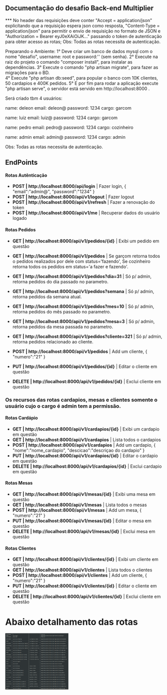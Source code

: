 ## Documentação do desafio Back-end Multiplier

*** No header das requisições deve conter "Accept = application/json" explicítando que a requisição espera json como resposta,
"Content-Type = application/json" para permitir o envio de requisição no formato de JSON e "Authorization = Bearer  eyJ0eXAiOiJK..." passando o token de autenticação para obter acesso as rotas;
Obs: Todas as rotas necessita de autenticação.

Preparando o Ambiente:
1° Deve criar um banco de dados mysql com o nome "desafio", username: root e password:''  (sem senha).
2° Execute na raiz do projeto o comando "composer install", para instalar as dependências.
3° Execute o comando "php artisan migrate", para fazer as migrações para o BD.  
4° Execute "php artisan db:seed", para popular o banco com 10K clientes, 50 cardapios e 400K pedidos.
5° E por fim para rodar a aplicação execute "php artisan serve", o servidor está servido em http://localhost:8000 .

Será criado tbm 4 usuários:
 
name: deleon
email: deleon@
password: 1234
cargo: garcom 

name: luiz
email: luiz@
password: 1234
cargo: garcom 

name: pedro
email: pedro@
password: 1234
cargo: cozinheiro 

name: admin
email: admin@
password: 1234
cargo: admin 

Obs: Todas as rotas necessita de autenticação.

## EndPoints
#### Rotas Autênticação
- **POST  |  http://localhost:8000/api/login**  |  Fazer login, { "email":"admin@", "password":"1234" }
- **POST  |  http://localhost:8000/api/v1/logout**  |  Fazer logout  
- **POST  |  http://localhost:8000/api/v1/refresh**  |  Fazer a renovação do token 
- **POST  |  http://localhost:8000/api/v1/me**  |  Recuperar dados do usuário logado

#### Rotas Pedidos
- **GET  |  http://localhost:8000/api/v1/pedidos/{id}**   |  Exibi um pedido em questão
- **GET  |  http://localhost:8000/api/v1/pedidos**   |  Se garçom retorna todos o pedidos realizados por dele com status='fazendo', Se cozinheiro retorna todos os pedidos em status='a fazer e fazendo'.
- **GET  |  http://localhost:8000/api/v1/pedidos?dia=31**  |  Só p/ admin, retorna pedidos do dia passado no parametro.
- **GET  |  http://localhost:8000/api/v1/pedidos?semana**  |  Só p/ admin, retorna pedidos da semana atual.
- **GET  |  http://localhost:8000/api/v1/pedidos?mes=10**  |  Só p/ admin, retorna pedidos do mês passado no parametro.
- **GET  |  http://localhost:8000/api/v1/pedidos?mesa=3**  |  Só p/ admin, retorna pedidos da mesa passada no parametro.
- **GET  |  http://localhost:8000/api/v1/pedidos?cliente=321**  |  Só p/ admin, retorna pedidos relacionado ao cliente.

- **POST  |  http://localhost:8000/api/v1/pedidos**  |  Add um cliente, { "numero":"21" }  
- **PUT  |  http://localhost:8000/api/v1/pedidos/{id}**   |  Editar o cliente em questão
- **DELETE  |  http://localhost:8000/api/v1/pedidos/{id}**  |  Exclui cliente em questão

### Os recursos das rotas cardapios, mesas e clientes somente o usuário cujo o cargo é admin tem a permissão.
#### Rotas Cardápio
- **GET  |  http://localhost:8000/api/v1/cardapios/{id}**   |  Exibi um cardapio em questão
- **GET  |  http://localhost:8000/api/v1/cardapios**   |  Lista todos o cardapios
- **POST  |  http://localhost:8000/api/v1/cardapios**  |  Add um cardapio, { "nome":"nome_cardapio", "descicao":"descriçao do cardapio" }  
- **PUT  |  http://localhost:8000/api/v1/cardapios/{id}**   |  Editar o cardapio em questão
- **DELETE  |  http://localhost:8000/api/v1/cardapios/{id}**  |  Exclui cardapio em questão

#### Rotas Mesas
- **GET  |  http://localhost:8000/api/v1/mesas/{id}**   |  Exibi uma mesa em questão
- **GET  |  http://localhost:8000/api/v1/mesas**   |  Lista todos o mesas
- **POST  |  http://localhost:8000/api/v1/mesas**  |  Add um mesa, { "numero":"21" }  
- **PUT  |  http://localhost:8000/api/v1/mesas/{id}**   |  Editar o mesa em questão
- **DELETE  |  http://localhost:8000/api/v1/mesas/{id}**  |  Exclui mesa em questão

#### Rotas Clientes
- **GET  |  http://localhost:8000/api/v1/clientes/{id}**   |  Exibi um cliente em questão
- **GET  |  http://localhost:8000/api/v1/clientes**   |  Lista todos o clientes
- **POST  |  http://localhost:8000/api/v1/clientes**  |  Add um cliente, { "numero":"21" }  
- **PUT  |  http://localhost:8000/api/v1/clientes/{id}**   |  Editar o cliente em questão
- **DELETE  |  http://localhost:8000/api/v1/clientes/{id}**  |  Exclui cliente em questão


# Abaixo detalhamento das rotas
<img height="180em" src="routeList.png"/>
